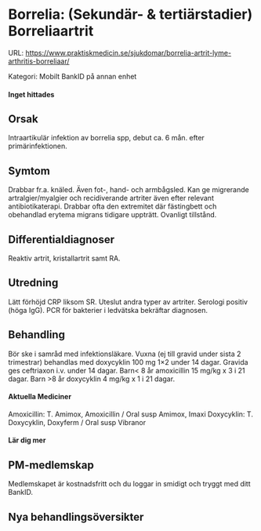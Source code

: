 # Borrelia: (Sekundär- & tertiärstadier) Borreliaartrit

URL: https://www.praktiskmedicin.se/sjukdomar/borrelia-artrit-lyme-arthritis-borreliaar/



Kategori: Mobilt BankID på annan enhet

#### Inget hittades

## Orsak

Intraartikulär infektion av borrelia spp, debut ca. 6 mån. efter primärinfektionen.

## Symtom

Drabbar fr.a. knäled. Även fot-, hand- och armbågsled. Kan ge migrerande artralgier/myalgier och recidiverande artriter även efter relevant antibiotikaterapi. Drabbar ofta den extremitet där fästingbett och obehandlad erytema migrans tidigare uppträtt. Ovanligt tillstånd.

## Differentialdiagnoser

Reaktiv artrit, kristallartrit samt RA.

## Utredning

Lätt förhöjd CRP liksom SR. Uteslut andra typer av artriter. Serologi positiv (höga IgG). PCR för bakterier i ledvätska bekräftar diagnosen.

## Behandling

Bör ske i samråd med infektionsläkare. Vuxna (ej till gravid under sista 2 trimestrar) behandlas med doxycyklin 100 mg 1×2 under 14 dagar. Gravida ges ceftriaxon i.v. under 14 dagar. Barn< 8 år amoxicillin 15 mg/kg x 3 i 21 dagar. Barn >8 år doxycyklin 4 mg/kg x 1 i 21 dagar.

#### Aktuella Mediciner

Amoxicillin: T. Amimox, Amoxicillin / Oral susp Amimox, Imaxi
Doxycyklin: T. Doxycyklin, Doxyferm / Oral susp Vibranor

#### Lär dig mer

## PM-medlemskap

Medlemskapet är kostnadsfritt och du loggar in smidigt och tryggt med ditt BankID.

## Nya behandlingsöversikter

